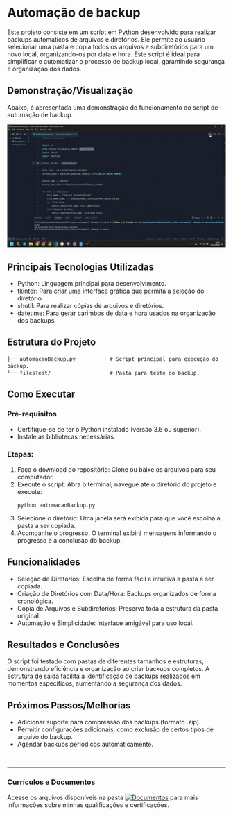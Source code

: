 # Automação de backup
Este projeto consiste em um script em Python desenvolvido para realizar backups automáticos de arquivos e diretórios. Ele permite ao usuário selecionar uma pasta e copia todos os arquivos e subdiretórios para um novo local, organizando-os por data e hora. Este script é ideal para simplificar e automatizar o processo de backup local, garantindo segurança e organização dos dados.

## Demonstração/Visualização
Abaixo, é apresentada uma demonstração do funcionamento do script de automação de backup.

![Demonstração do backup](https://github.com/vitoriapguimaraes/portifolio-python-development/blob/main/2.%20Automo%C3%A7%C3%A3o%20de%20backup/AutomocaoBackup-Demonstracao.gif)

## Principais Tecnologias Utilizadas
- Python: Linguagem principal para desenvolvimento.
- tkinter: Para criar uma interface gráfica que permita a seleção do diretório.
- shutil: Para realizar cópias de arquivos e diretórios.
- datetime: Para gerar carimbos de data e hora usados na organização dos backups.

## Estrutura do Projeto
```
├── automacaoBackup.py           # Script principal para execução do backup.  
└── filesTest/                   # Pasta para teste do backup.  
```

## Como Executar
### Pré-requisitos
- Certifique-se de ter o Python instalado (versão 3.6 ou superior).
- Instale as bibliotecas necessárias.

### Etapas:
1. Faça o download do repositório: Clone ou baixe os arquivos para seu computador.
2. Execute o script: Abra o terminal, navegue até o diretório do projeto e execute:
    ```
    python automacaoBackup.py  
    ```
3. Selecione o diretório: Uma janela será exibida para que você escolha a pasta a ser copiada.
4. Acompanhe o progresso: O terminal exibirá mensagens informando o progresso e a conclusão do backup.

## Funcionalidades
- Seleção de Diretórios: Escolha de forma fácil e intuitiva a pasta a ser copiada.
- Criação de Diretórios com Data/Hora: Backups organizados de forma cronológica.
- Cópia de Arquivos e Subdiretórios: Preserva toda a estrutura da pasta original.
- Automação e Simplicidade: Interface amigável para uso local.

## Resultados e Conclusões
O script foi testado com pastas de diferentes tamanhos e estruturas, demonstrando eficiência e organização ao criar backups completos. A estrutura de saída facilita a identificação de backups realizados em momentos específicos, aumentando a segurança dos dados.

## Próximos Passos/Melhorias
- Adicionar suporte para compressão dos backups (formato .zip).
- Permitir configurações adicionais, como exclusão de certos tipos de arquivo do backup.
- Agendar backups periódicos automaticamente.

<br>
<hr> 

### Currículos e Documentos
Acesse os arquivos disponíveis na pasta 
[![Documentos](https://img.shields.io/badge/DOCUMENTOS-%F0%9F%93%83-blue?style=flat-square)](https://github.com/vitoriapguimaraes/vitoriapguimaraes/tree/main/DOCUMENTOS) para mais informações sobre minhas qualificações e certificações.
